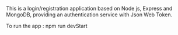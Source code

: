 This is a login/registration application based on Node js, Express and MongoDB, providing an authentication service with Json Web Token.

To run the app : npm run devStart
